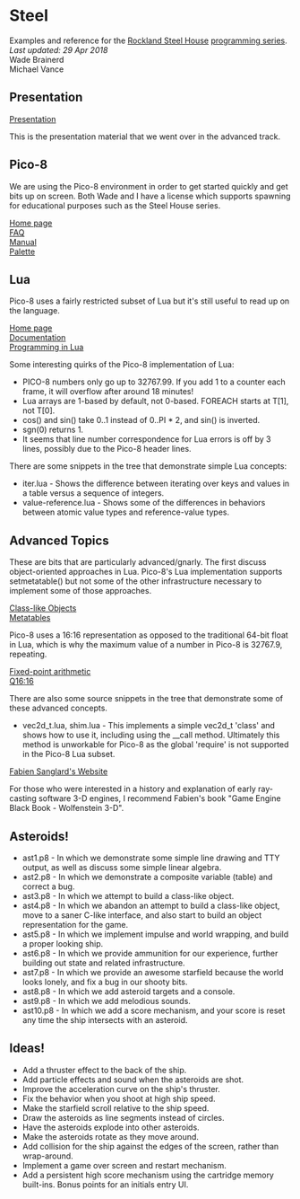 Steel
======
Examples and reference for the [Rockland Steel House](http://www.rocklandsteelhouse.com) [programming series](https://github.com/michaelkvance/steel).  
_Last updated: 29 Apr 2018_  
Wade Brainerd  
Michael Vance  

## Presentation

[Presentation ](https://docs.google.com/presentation/d/1uCUSc1x66IUDpU3qBXkeRGB1qu1H5Vfj2eufnL1b2Ms/edit?usp=sharing)

This is the presentation material that we went over in the advanced track.

## Pico-8

We are using the Pico-8 environment in order to get started quickly and get bits up on screen. Both Wade and I have a license which supports spawning for educational purposes such as the Steel House series.

[Home page ](https://www.lexaloffle.com/pico-8.php)  
[FAQ](https://www.lexaloffle.com/pico-8.php?page=faq)  
[Manual](https://www.lexaloffle.com/pico-8.php?page=manual)  
[Palette](https://www.romanzolotarev.com/pico-8-color-palette/)  

## Lua

Pico-8 uses a fairly restricted subset of Lua but it's still useful to read up on the language.

[Home page](https://www.lua.org/)  
[Documentation](https://www.lua.org/docs.html)  
[Programming in Lua](https://www.lua.org/pil/contents.html)  

Some interesting quirks of the Pico-8 implementation of Lua:

  * PICO-8 numbers only go up to 32767.99. If you add 1 to a counter each frame, it will overflow after around 18 minutes!
  * Lua arrays are 1-based by default, not 0-based. FOREACH starts at T[1], not T[0].
  * cos() and sin() take 0..1 instead of 0..PI * 2, and sin() is inverted.
  * sgn(0) returns 1.
  * It seems that line number correspondence for Lua errors is off by 3 lines, possibly due to the Pico-8 header lines.

There are some snippets in the tree that demonstrate simple Lua concepts:

  * iter.lua - Shows the difference between iterating over keys and values in a table versus a sequence of integers.
  * value-reference.lua - Shows some of the differences in behaviors between atomic value types and reference-value types.

## Advanced Topics

These are bits that are particularly advanced/gnarly. The first discuss object-oriented approaches in Lua. Pico-8's Lua implementation supports setmetatable() but not some of the other infrastructure necessary to implement some of those approaches.

[Class-like Objects](https://www.lexaloffle.com/bbs/?tid=2951)  
[Metatables](https://www.lexaloffle.com/bbs/?tid=3342)  

Pico-8 uses a 16:16 representation as opposed to the traditional 64-bit float in Lua, which is why the maximum value of a number in Pico-8 is 32767.9,  repeating.

[Fixed-point arithmetic](https://en.wikipedia.org/wiki/Fixed-point_arithmetic)  
[Q16:16](https://en.wikipedia.org/wiki/Q_\(number_format\))  

There are also some source snippets in the tree that demonstrate some of these advanced concepts.

  * vec2d_t.lua, shim.lua - This implements a simple vec2d_t 'class' and shows how to use it, including using the \_\_call method. Ultimately this method is unworkable for Pico-8 as the global 'require' is not supported in the Pico-8 Lua subset.

[Fabien Sanglard's Website](http://fabiensanglard.net/)

For those who were interested in a history and explanation of early ray-casting software 3-D engines, I recommend Fabien's book "Game Engine Black Book - Wolfenstein 3-D".

## Asteroids!

  * ast1.p8 - In which we demonstrate some simple line drawing and TTY output, as well as discuss some simple linear algebra.
  * ast2.p8 - In which we demonstrate a composite variable (table) and correct a bug.
  * ast3.p8 - In which we attempt to build a class-like object.
  * ast4.p8 - In which we abandon an attempt to build a class-like object, move to a saner C-like interface, and also start to build an object representation for the game.
  * ast5.p8 - In which we implement impulse and world wrapping, and build a proper looking ship.
  * ast6.p8 - In which we provide ammunition for our experience, further building out state and related infrastructure.
  * ast7.p8 - In which we provide an awesome starfield because the world looks lonely, and fix a bug in our shooty bits.
  * ast8.p8 - In which we add asteroid targets and a console.
  * ast9.p8 - In which we add melodious sounds.
  * ast10.p8 - In which we add a score mechanism, and your score is reset any time the ship intersects with an asteroid.

## Ideas!

  * Add a thruster effect to the back of the ship.
  * Add particle effects and sound when the asteroids are shot.
  * Improve the acceleration curve on the ship's thruster.
  * Fix the behavior when you shoot at high ship speed.
  * Make the starfield scroll relative to the ship speed.
  * Draw the asteroids as line segments instead of circles.
  * Have the asteroids explode into other asteroids.
  * Make the asteroids rotate as they move around.
  * Add collision for the ship against the edges of the screen, rather than wrap-around.
  * Implement a game over screen and restart mechanism.
  * Add a persistent high score mechanism using the cartridge memory built-ins. Bonus points for an initials entry UI.
